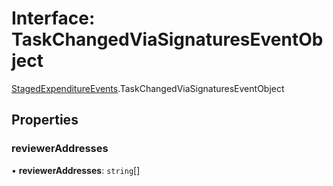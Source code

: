 # Interface: TaskChangedViaSignaturesEventObject

[StagedExpenditureEvents](../modules/StagedExpenditureEvents.md).TaskChangedViaSignaturesEventObject

## Properties

### reviewerAddresses

• **reviewerAddresses**: `string`[]
